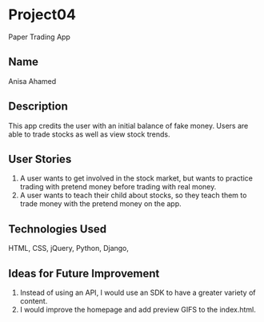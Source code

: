 # Project04
Paper Trading App

## Name

Anisa Ahamed

## Description

This app credits the user with an initial balance of fake money. Users are able to trade stocks as well as view stock trends. 


## User Stories

1. A user wants to get involved in the stock market, but wants to practice trading with pretend money before trading with real money.
2. A user wants to teach their child about stocks, so they teach them to trade money with the pretend money on the app.

## Technologies Used

HTML, CSS, jQuery, Python, Django, 

## Ideas for Future Improvement

1. Instead of using an API, I would use an SDK to have a greater variety of content.
2. I would improve the homepage and add preview GIFS to the index.html.


